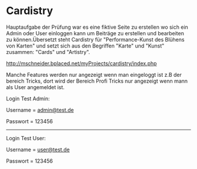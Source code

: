 # Cardistry
Hauptaufgabe der Prüfung war es eine fiktive Seite zu erstellen
wo sich ein Admin oder User einloggen kann um Beiträge zu erstellen
und bearbeiten zu können.Übersetzt steht Cardistry für "Performance-Kunst des Blühens von Karten"
und setzt sich aus den Begriffen "Karte" und "Kunst" zusammen: "Cards" und "Artistry".

http://mschneider.bplaced.net/myProjects/cardistry/index.php

Manche Features werden nur angezeigt wenn man eingeloggt ist z.B der bereich Tricks, dort wird der Bereich Profi Tricks nur angezeigt wenn mann als User angemeldet ist.

Login Test Admin:

Username = admin@test.de

Passwort = 123456

___________________________

Login Test User:

Username = user@test.de

Passwort = 123456
